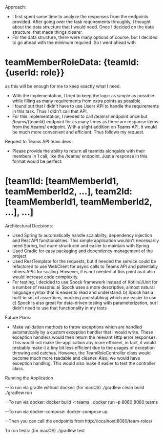 Approach:

- I first spent some time to analyze the responses from the endpoints provided. After going over the task requirements throughly, I thought about the data structure that I would need. Once I decided on the data structure, that made things clearer.
- For the data structure, there were many options of course, but I decided to go ahead with the minimum required. So I went ahead with
#  teamMemberRoleData: {teamId: {userId: role}}
  as this will be enough for me to keep exactly what I need.
- With the implementation, I tried to keep the logic as simple as possible while filling as many requirements from extra points as possible
- I found out that I didn't have to use Users API to handle the requirements in this task. Thus I didn't call that API.
- For this implementation, I needed to call /teams/ endpoint once but /teams/{teamId} endpoint for as many times as there are response items from the /teams/ endpoint. With a slight addition on Teams API, it would be much more convenient and efficient. Thus follows my request.


Request to Teams API team devs:

- Please provide the ability to return all teamIds alongside with their members in 1 call, like the /teams/ endpoint. Just a response in this format would be perfect:
#  [team1Id: [teamMemberId1, teamMemberId2, ...], team2Id: [teamMemberId1, teamMemberId2, ...], ...]


Architectural Decisions:

- Used Spring to automatically handle scalability, dependency injection and Rest API functionalities. This simple application wouldn't necessarily need Spring, but more structured and easier to maintain with Spring
- Used Gradle for easy packaging and dependency management of the project
- Used RestTemplate for the requests, but if needed the service could be refactored to use WebClient for async calls to Teams API and potentially others APIs for scaling. However, it is not needed at this point as it also would increase code complexity.
- For testing, I decided to use Spock framework instead of Kotlin/JUnit for a number of reasons:
a) Spock uses a more descriptive, almost natural language syntax that is easier to read and understand.
b) Spock has a built-in set of assertions, mocking and stubbing which are easier to use
c) Spock is also great for data-driven testing with parameterization, but I didn't need to use that functionality in my tests


Future Plans:
- Make validation methods to throw exceptions which are handled automatically by a custom exception handler that I would write. These exception handlers would then return the relevant Http error responses. This would not make the application any more efficient, in fact, it would probably make it a tiny bit less efficient due to the usages of exception throwing and catches. However, the TeamRoleController class would become much more readable and cleaner. Also, we would have exception handling. This would also make it easier to test the controller class.



Running the Application

--To run via gradle without docker: (for macOS)
./gradlew clean build
./gradlew run


--To run via docker:
docker build -t teams .
docker run -p 8080:8080 teams


--To run via docker-compose:
docker-compose up


--Then you can call the endpoints from http://localhost:8080/team-roles/

To run tests: (for macOS)
./gradlew test
